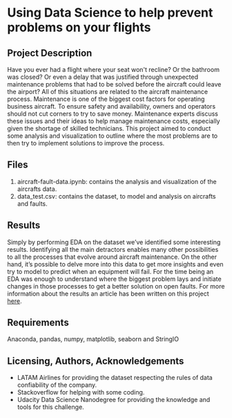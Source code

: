 # Using Data Science to help prevent problems on your flights
## Project Description

Have you ever had a flight where your seat won't recline? Or the bathroom was closed? Or even a delay that was justified through unexpected maintenance problems that had to be solved before the aircraft could leave the airport? All of this situations are related to the aircraft maintenance process.
Maintenance is one of the biggest cost factors for operating business aircraft. To ensure safety and availability, owners and operators should not cut corners to try to save money. Maintenance experts discuss these issues and their ideas to help manage maintenance costs, especially given the shortage of skilled technicians. This project aimed to conduct some analysis and visualization to outline where the most problems are to then try to implement solutions to improve the process.

## Files
1. aircraft-fault-data.ipynb: contains the analysis and visualization of the aircrafts data.
2. data_test.csv: contains the dataset, to model and analysis on aircrafts and faults.

## Results
Simply by performing EDA on the dataset we’ve identified some interesting results. Identifying all the main detractors enables many other possibilities to all the processes that evolve around aircraft maintenance. On the other hand, it’s possible to delve more into this data to get more insights and even try to model to predict when an equipment will fail. For the time being an EDA was enough to understand where the biggest problem lays and initiate changes in those processes to get a better solution on open faults.
For more information about the results an article has been written on this project <a href="https://gabrielpeixoto-5587.medium.com/using-data-science-to-help-prevent-problems-on-your-flights-711a5d9497a8">here</a>.

## Requirements
Anaconda, pandas, numpy, matplotlib, seaborn and StringIO

## Licensing, Authors, Acknowledgements
* LATAM Airlines for providing the dataset respecting the rules of data confiability of the company.
* Stackoverflow for helping with some coding.
* Udacity Data Science Nanodegree for providing the knowledge and tools for this challenge.
